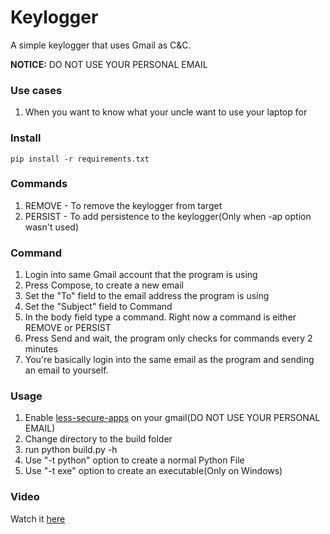 # Keylogger
A simple keylogger that uses Gmail as C&C.

**NOTICE:** DO NOT USE YOUR PERSONAL EMAIL

### Use cases
1. When you want to know what your uncle want to use your laptop for

### Install
```pip install -r requirements.txt```

### Commands
1. REMOVE - To remove the keylogger from target
2. PERSIST - To add persistence to the keylogger(Only when -ap option wasn't used)

### Command
1. Login into same Gmail account that the program is using
2. Press Compose, to create a new email
3. Set the "To" field to the email address the program is using
4. Set the "Subject" field to Command
5. In the body field type a command. Right now a command is either REMOVE or PERSIST
6. Press Send and wait, the program only checks for commands every 2 minutes
10. You're basically login into the same email as the program and sending an email to yourself.

### Usage
1. Enable [less-secure-apps](https://myaccount.google.com/lesssecureapps) on your gmail(DO NOT USE YOUR PERSONAL EMAIL)
2. Change directory to the build folder
3. run python build.py -h
4. Use "-t python" option to create a normal Python File
5. Use "-t exe" option to create an executable(Only on Windows)


### Video
Watch it [here](https://www.youtube.com/watch?v=vBwotqamsxg)
